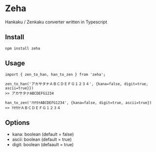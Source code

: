 # Zeha

Hankaku / Zenkaku converter written in Typescript

## Install

```
npm install zeha
```

## Usage

```
import { zen_to_han, han_to_zen } from 'zeha';

zen_to_han('アカサタナＡＢＣＤＥＦＧ１２３４', {kana=false, digit=true, ascii=true}})
>> アカサタナABCDEFG1234

han_to_zen('ｱｶｻﾀﾅABCDEFG1234', {kana=false, digit=true, ascii=true})
>> ｱｶｻﾀﾅＡＢＣＤＥＦＧ１２３４
```

## Options

- kana: boolean (default = false)
- ascii: boolean (default = true)
- digit: boolean (defaault = true)
